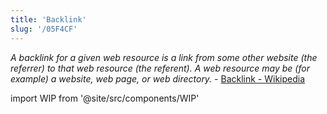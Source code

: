 ```yaml
---
title: 'Backlink'
slug: '/05F4CF'
---
```


_A backlink for a given web resource is a link from some other website \(the referrer\) to that web resource \(the referent\). A web resource may be \(for example\) a website, web page, or web directory._ - [Backlink - Wikipedia](https://en.wikipedia.org/wiki/Backlink)

import WIP from '@site/src/components/WIP'

<WIP />
